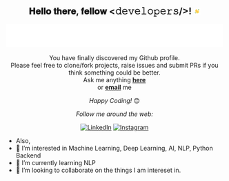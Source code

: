 <div align="center">
<h2> 𝐇𝐞𝐥𝐥𝐨 𝐭𝐡𝐞𝐫𝐞, 𝐟𝐞𝐥𝐥𝐨𝐰 <𝚍𝚎𝚟𝚎𝚕𝚘𝚙𝚎𝚛𝚜/>! <img src="https://github.com/Nikhil14091997/Code-File/blob/master/wave.gif" width="15px"></h2>
</div>

<div align="center" width="50">

<img src="https://github.com/Nikhil14091997/Code-File/blob/master/result.gif" alt="Welcome!" width="1000"/>

</div>

<div align="center">

You have finally discovered my Github profile. <br>
Please feel free to clone/fork projects, raise issues and submit PRs if you think something could be better. <br>
Ask me anything <a href="https://github.com/Nikhil14091997/Nikhil14091997/discussions/1"><b>here</b></a><br>
or <a href="mailto:nikhil14091997@gmail.com"><b>email</b></a> me

<i>Happy Coding!</i> 😊

</div>

<div align="center">





<i>Follow me around the web:</i><br>

  <!-- <a target="_blank" href="https://www.linkedin.com/in/nikhil-kumar-272758136/">🇱​🇮​🇳​🇰​🇪​🇩​🇮​🇳​</a> ●
  <a target="_blank" href="https://www.instagram.com/nikhil_kumar_14/?hl=en">🇮​🇳​🇸​🇹​🇦​🇬​🇷​🇦​🇲​</a> ● -->
  

<a href="https://www.linkedin.com/in/nikhil-kumar-272758136/" target="_blank"><img src="https://img.shields.io/badge/LinkedIn-%230077B5.svg?&style=flat-square&logo=linkedin&logoColor=white" alt="LinkedIn"></a>
<a href="https://www.instagram.com/nikhil_kumar_14/?hl=en" target="_blank"><img src="https://img.shields.io/badge/Instagram-%23E4405F.svg?&style=flat-square&logo=instagram&logoColor=white" alt="Instagram"></a>


</div>

<!--

- 👋 Hi, I’m @Nikhil14091997
- 👀 I’m interested in ...
- 🌱 I’m currently learning ...
- 💞️ I’m looking to collaborate on ...
- 📫 How to reach me ...

<!---
Nikhil14091997/Nikhil14091997 is a ✨ special ✨ repository because its `README.md` (this file) appears on your GitHub profile.
You can click the Preview link to take a look at your changes.
--->

- Also, 
- 👀 I’m interested in Machine Learning, Deep Learning, AI, NLP, Python Backend
- 🌱 I’m currently learning NLP
- 💞️ I’m looking to collaborate on the things I am intereset in. 

